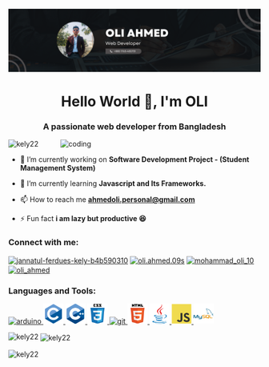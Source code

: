 ![logo](https://github.com/ahmedoli/ahmedoli/blob/main/Black%20Minimal%20Business%20Personal%20Profile%20Linkedin%20Banner.png)
<h1 align="center">Hello World 👋, I'm OLI</h1>
<h3 align="center">A passionate web developer from Bangladesh</h3>

<img align="right" src="https://miro.medium.com/v2/resize:fit:1100/format:webp/1*zVnWJtyGOX_kUIDm6ccCfQ.gif" alt="coding" width="400">

<p align="left"> <img src="https://komarev.com/ghpvc/?username=kely22&label=Profile%20views&color=0e75b6&style=flat" alt="kely22" /> </p>

- 🔭 I’m currently working on **Software Development Project - (Student Management System)**

- 🌱 I’m currently learning **Javascript and Its Frameworks.**

- 📫 How to reach me **ahmedoli.personal@gmail.com**

- ⚡ Fun fact **i am lazy but productive 😆**

<h3 align="left">Connect with me:</h3>
<p align="left">
<a href="https://linkedin.com/in/jannatul-ferdues-kely-b4b590310" target="blank"><img align="center" src="https://raw.githubusercontent.com/rahuldkjain/github-profile-readme-generator/master/src/images/icons/Social/linked-in-alt.svg" alt="jannatul-ferdues-kely-b4b590310" height="30" width="40" /></a>
<a href="https://fb.com/oli.ahmed.09s" target="blank"><img align="center" src="https://raw.githubusercontent.com/rahuldkjain/github-profile-readme-generator/master/src/images/icons/Social/facebook.svg" alt="oli.ahmed.09s" height="30" width="40" /></a>
<a href="https://instagram.com/mohammad_oli_10" target="blank"><img align="center" src="https://raw.githubusercontent.com/rahuldkjain/github-profile-readme-generator/master/src/images/icons/Social/instagram.svg" alt="mohammad_oli_10" height="30" width="40" /></a>
<a href="https://codeforces.com/profile/Oliahmed_10" target="blank"><img align="center" src="https://raw.githubusercontent.com/rahuldkjain/github-profile-readme-generator/master/src/images/icons/Social/codeforces.svg" alt="oli_ahmed" height="30" width="40" /></a>
</p>

<h3 align="left">Languages and Tools:</h3>
<p align="left"> <a href="https://www.arduino.cc/" target="_blank" rel="noreferrer"> <img src="https://cdn.worldvectorlogo.com/logos/arduino-1.svg" alt="arduino" width="40" height="40"/> </a> <a href="https://www.cprogramming.com/" target="_blank" rel="noreferrer"> <img src="https://raw.githubusercontent.com/devicons/devicon/master/icons/c/c-original.svg" alt="c" width="40" height="40"/> </a> <a href="https://www.w3schools.com/cpp/" target="_blank" rel="noreferrer"> <img src="https://raw.githubusercontent.com/devicons/devicon/master/icons/cplusplus/cplusplus-original.svg" alt="cplusplus" width="40" height="40"/> </a> <a href="https://www.w3schools.com/css/" target="_blank" rel="noreferrer"> <img src="https://raw.githubusercontent.com/devicons/devicon/master/icons/css3/css3-original-wordmark.svg" alt="css3" width="40" height="40"/> </a> <a href="https://git-scm.com/" target="_blank" rel="noreferrer"> <img src="https://www.vectorlogo.zone/logos/git-scm/git-scm-icon.svg" alt="git" width="40" height="40"/> </a> <a href="https://www.w3.org/html/" target="_blank" rel="noreferrer"> <img src="https://raw.githubusercontent.com/devicons/devicon/master/icons/html5/html5-original-wordmark.svg" alt="html5" width="40" height="40"/> </a> <a href="https://www.java.com" target="_blank" rel="noreferrer"> <img src="https://raw.githubusercontent.com/devicons/devicon/master/icons/java/java-original.svg" alt="java" width="40" height="40"/> </a> <a href="https://developer.mozilla.org/en-US/docs/Web/JavaScript" target="_blank" rel="noreferrer"> <img src="https://raw.githubusercontent.com/devicons/devicon/master/icons/javascript/javascript-original.svg" alt="javascript" width="40" height="40"/> </a> <a href="https://www.mysql.com/" target="_blank" rel="noreferrer"> <img src="https://raw.githubusercontent.com/devicons/devicon/master/icons/mysql/mysql-original-wordmark.svg" alt="mysql" width="40" height="40"/> </a> </p>

<p><img align="left" src="https://github-readme-stats.vercel.app/api/top-langs?username=kely22&show_icons=true&locale=en&layout=compact" alt="kely22" /></p>

<p>&nbsp;<img align="center" src="https://github-readme-stats.vercel.app/api?username=kely22&show_icons=true&locale=en" alt="kely22" /></p>

<p><img align="center" src="https://github-readme-streak-stats.herokuapp.com/?user=kely22&" alt="kely22" /></p>
